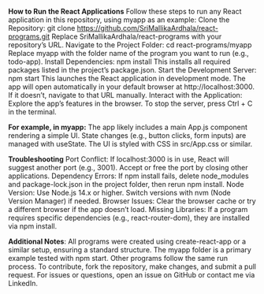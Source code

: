 **How to Run the React Applications**
Follow these steps to run any React application in this repository, using myapp as an example:
Clone the Repository:
git clone https://github.com/SriMallikaArdhala/react-programs.git
Replace SriMallikaArdhala/react-programs with your repository’s URL.
Navigate to the Project Folder:
cd react-programs/myapp
Replace myapp with the folder name of the program you want to run (e.g., todo-app).
Install Dependencies:
npm install
This installs all required packages listed in the project’s package.json.
Start the Development Server:
npm start
This launches the React application in development mode. The app will open automatically in your default browser at http://localhost:3000. If it doesn’t, navigate to that URL manually.
Interact with the Application:
Explore the app’s features in the browser.
To stop the server, press Ctrl + C in the terminal.

**For example, in myapp:**
The app likely includes a main App.js component rendering a simple UI.
State changes (e.g., button clicks, form inputs) are managed with useState.
The UI is styled with CSS in src/App.css or similar.

**Troubleshooting**
Port Conflict: If localhost:3000 is in use, React will suggest another port (e.g., 3001). Accept or free the port by closing other applications.
Dependency Errors: If npm install fails, delete node_modules and package-lock.json in the project folder, then rerun npm install.
Node Version: Use Node.js 14.x or higher. Switch versions with nvm (Node Version Manager) if needed.
Browser Issues: Clear the browser cache or try a different browser if the app doesn’t load.
Missing Libraries: If a program requires specific dependencies (e.g., react-router-dom), they are installed via npm install.

**Additional Notes**:
All programs were created using create-react-app or a similar setup, ensuring a standard structure.
The myapp folder is a primary example tested with npm start. Other programs follow the same run process.
To contribute, fork the repository, make changes, and submit a pull request.
For issues or questions, open an issue on GitHub or contact me via LinkedIn.

